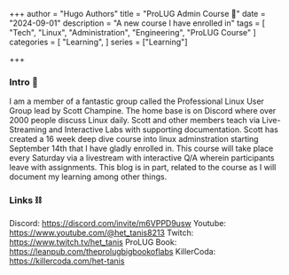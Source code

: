 +++
author = "Hugo Authors"
title = "ProLUG Admin Course 🐧"
date = "2024-09-01"
description = "A new course I have enrolled in"
tags = [
  "Tech", "Linux", "Administration", "Engineering", "ProLUG Course"
]
categories = [
    "Learning",
]
series = ["Learning"]

+++

<!--more-->

### Intro 👋

I am a member of a fantastic group called the Professional Linux User Group lead by Scott Champine. The home base is on Discord where over 2000 people discuss Linux daily.
Scott and other members teach via Live-Streaming and Interactive Labs with supporting documentation. Scott has created a 16 week deep dive course into linux adminstration starting September 14th that I have gladly enrolled in.
This course will take place every Saturday via a livestream with interactive Q/A wherein participants leave with assignments. This blog is in part, related to the course as I will document my learning among other things.

### Links ⛓️

Discord: https://discord.com/invite/m6VPPD9usw
Youtube: https://www.youtube.com/@het_tanis8213
Twitch: https://www.twitch.tv/het_tanis
ProLUG Book: https://leanpub.com/theprolugbigbookoflabs
KillerCoda: https://killercoda.com/het-tanis